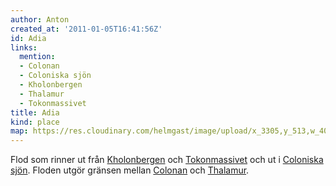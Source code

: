 ```yaml
---
author: Anton
created_at: '2011-01-05T16:41:56Z'
id: Adia
links:
  mention:
  - Colonan
  - Coloniska sjön
  - Kholonbergen
  - Thalamur
  - Tokonmassivet
title: Adia
kind: place
map: https://res.cloudinary.com/helmgast/image/upload/x_3305,y_513,w_400,h_400,c_crop/v1603129757/uploaded/Mundana-extra.jpg
---
```


Flod som rinner ut från [Kholonbergen] och [Tokonmassivet] och ut i [Coloniska sjön]. Floden utgör
gränsen mellan [Colonan] och [Thalamur].

  [Kholonbergen]: Kholonbergen
  [Tokonmassivet]: Tokonmassivet
  [Coloniska sjön]: Coloniska_sjön
  [Colonan]: Colonan
  [Thalamur]: Thalamur
